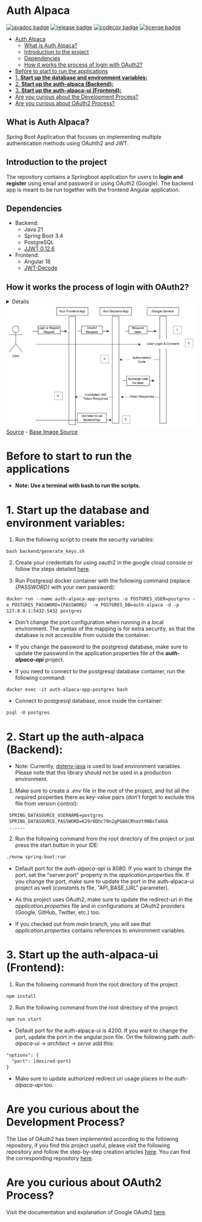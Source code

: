 # Auth Alpaca

[![javadoc badge]][javadoc]
[![release badge]][release]
[![codecov badge]][codecov]
[![license badge]][license]

[javadoc]: https://rogelioolarte.github.io/auth-alpaca/
[javadoc badge]: https://img.shields.io/github/v/release/rogelioolarte/auth-alpaca?label=javadoc&labelColor=grey&color=brightgreen
[release]: https://github.com/rogelioolarte/auth-alpaca/releases
[release badge]: https://img.shields.io/github/v/release/rogelioolarte/auth-alpaca?color=brightgreen&sort=semver
[codecov]: https://codecov.io/gh/rogelioolarte/auth-alpaca
[codecov badge]: https://codecov.io/gh/rogelioolarte/auth-alpaca/branch/main/graph/badge.svg
[license]: LICENSE
[license badge]: https://img.shields.io/github/license/rogelioolarte/auth-alpaca?color=blue

- [Auth Alpaca](#auth-alpaca)
  - [What is Auth Alpaca?](#what-is-auth-alpaca)
  - [Introduction to the project](#introduction-to-the-project)
  - [Dependencies](#dependencies)
  - [How it works the process of login with OAuth2?](#how-it-works-the-process-of-login-with-oauth2)
- [Before to start to run the applications](#before-to-start-to-run-the-applications)
- [1. **Start up the database and environment variables:**](#1-start-up-the-database-and-environment-variables)
- [2. **Start up the auth-alpaca (Backend):**](#2-start-up-the-auth-alpaca-backend)
- [3. **Start up the auth-alpaca-ui (Frontend):**](#3-start-up-the-auth-alpaca-ui-frontend)
- [Are you curious about the Development Process?](#are-you-curious-about-the-development-process)
- [Are you curious about OAuth2 Process?](#are-you-curious-about-oauth2-process)

## What is Auth Alpaca?
Spring Boot Application that focuses on implementing multiple authentication methods using OAuhth2 and JWT.

## Introduction to the project
The repository contains a Springboot application for users to **login and register** using email and password or using OAuth2 (Google).
The backend app is meant to be run together with the frontend Angular application.

## Dependencies 
  * Backend:
    * Java 21
    * Spring Boot 3.4
    * PostgreSQL
    * [JJWT 0.12.6](https://github.com/jwtk/jjwt)
  * Frontend:
    * Angular 18
    * [JWT-Decode](https://github.com/auth0/jwt-decode)

## How it works the process of login with OAuth2? 
<details>
  <ul>
    <li>First, The user visits our Frontend application and logs in with "Google" and is redirected to our Backend application where he is then redirected to the Google consent page with our OAuth2 API information for Google</li>
    <li>Second, If he accepts the consent, he is redirected to our Backend application with the authorization code, where it is resolved, where he will first be redirected to our Backend application, but at the end to our Frontend application.</li>
    <li>Third, The received authorization code is processed and resolved in our Backend application, then the received authorization code is exchanged for a Token.</li>
    <li>Fourth, The Token response is received by our Backend application and converted to a Token response with our JWT configuration, then he is redirected to our Frontend application with the new Token.</li>
    <li>Fifth, The user can access our Backend application to use any of our services.</li>
  </ul>
</details>
<div align="center" >
  <img src="ouath2-diagram.png" alt="google oauth2 diagram">
</div>
<a href="https://developers.google.com/identity/protocols/oauth2" target="_blank" >Source</a> - 
<a href="https://developers.google.com/static/identity/protocols/oauth2/images/flows/authorization-code.png" target="_blank" >Base Image Source</a>

# Before to start to run the applications
 - **Note: Use a terminal with bash to run the scripts.**

# 1. **Start up the database and environment variables:**
 1. Run the following script to create the security variables:
 
```console
bash backend/generate_keys.sh
```

 2. Create your credentials for using oauth2 in the google cloud console or follow the steps detailed [here](https://blog.devgenius.io/part-3-implementing-authentication-with-spring-boot-security-6-oauth2-and-angular-17-via-8716646ed062).

  3. Run Postgresql docker container with the following command (replace _{PASSWORD}_ with your own password):

```console
docker run --name auth-alpaca-app-postgres -e POSTGRES_USER=postgres -e POSTGRES_PASSWORD={PASSWORD}  -e POSTGRES_DB=auth-alpaca -d -p 127.0.0.1:5432:5432 postgres
```

 - Don't change the port configuration when running in a local environment. The syntax of the mapping is for extra security, so that the database is not accessible from outside the container.

 - If you change the password to the postgresql database, make sure to update the password in the application.properties file of the **_auth-alpaca-api_** project.
 - If you need to connect to the postgresql database container, run the following command:

```console
docker exec -it auth-alpaca-app-postgres bash
```

 - Connect to postgresql database, once inside the container:
```console
psql -U postgres
```

# 2. **Start up the auth-alpaca (Backend):**
  - Note: Currently, [dotenv-java](https://github.com/cdimascio/dotenv-java) is used to load environment variables. Please note that this library should not be used in a production environment.
  
  1. Make sure to create a _.env_ file in the root of the project, and list all the required properties there as key-value pairs (don't forget to exclude this file from version control):

```
 SPRING_DATASOURCE_USERNAME=postgres
 SPRING_DATASOURCE_PASSWORD=K29r8Dhc79n2gPG86CRhoVt9NBxTa0Gk
 ......
```

 2. Run the following command from the root directory of the project or just press the start button in your IDE:

```bash
./mvnw spring-boot:run
```

  - Default port for the _auth-alpaca-api_ is 8080. If you want to change the port, set the "server.port" property in the _application.properties_ file. If you change the port, make sure to update the port in the auth-alpaca-ui project as well (_constants.ts_ file, "API_BASE_URL" parameter).
  
 - As this project uses OAuth2, make sure to update the redirect-uri in the _application.properties_ file and in configurations at OAuth2 providers (Google, GitHub, Twitter, etc.) too.
  
 - If you checked out from _main_ branch, you will see that _application.properties_ contains references to environment variables.

# 3. **Start up the auth-alpaca-ui (Frontend):**
  1. Run the following command from the root directory of the project:

```console
npm install
```
  2. Run the following command from the root directory of the project:

```console
npm run start
```

  - Default port for the auth-alpaca-ui is 4200. If you want to change the port, update the port in the angular.json file. On the following path: _auth-alpaca-ui -> architect -> serve_ add this:
  
```
"options": {
  "port": [desired-port]
}
```

  - Make sure to update authorized redirect uri usage places in the _auth-alpaca-api_ too.

# Are you curious about the Development Process? 
The Use of OAuth2 has been implemented according to the following repository, if you find this project useful, please visit the following repository and follow the step-by-step creation articles [here](https://blog.devgenius.io/part-4-implementing-authentication-with-spring-boot-security-6-oauth2-and-angular-17-via-df3fbb003946).
You can find the corresponding repository [here](https://github.com/anitalakhadze/auth-alpaca-ui).

# Are you curious about OAuth2 Process?
Visit the documentation and explanation of Google OAuth2 [here](https://developers.google.com/identity/protocols/oauth2).
